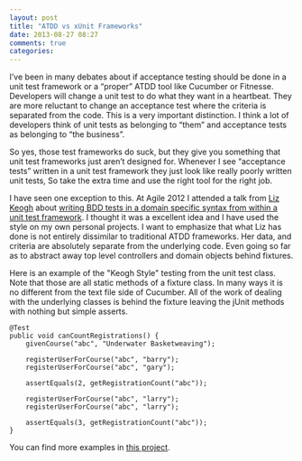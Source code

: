 ```yaml
---
layout: post
title: "ATDD vs xUnit Frameworks"
date: 2013-08-27 08:27
comments: true
categories: 
---
```


I’ve been in many debates about if acceptance testing should be done in a unit test framework or a “proper” ATDD tool like Cucumber or Fitnesse. Developers will change a unit test to do what they want in a heartbeat. They are more reluctant to change an acceptance test where the criteria is separated from the code. This is a very important distinction. I think a lot of developers think of unit tests as belonging to “them” and acceptance tests as belonging to “the business”.  

So yes, those test frameworks do suck, but they give you something that unit test frameworks just aren’t designed for. Whenever I see “acceptance tests” written in a unit test framework they just look like really poorly written unit tests, So take the extra time and use the right tool for the right job.

I have seen one exception to this. At Agile 2012 I attended a talk from <a href="https://twitter.com/lunivore">Liz Keogh</a> about <a href="http://agile2012.sched.org/event/e459c95d5ffa604772181091d142cb22">writing BDD tests in a domain specific syntax from within a unit test framework</a>. I thought it was a excellent idea and I have used the style on my own personal projects. I want to emphasize that what Liz has done is not entirely dissimilar to traditional ATDD frameworks. Her data, and criteria are absolutely separate from the underlying code. Even going so far as to abstract away top level controllers and domain objects behind fixtures. 

Here is an example of the "Keogh Style" testing from the unit test class. Note that those are all static methods of a fixture class. In many ways it is no different from the text file side of Cucumber. All of the work of dealing with the underlying classes is behind the fixture leaving the jUnit methods with nothing but simple asserts.

    @Test
    public void canCountRegistrations() {
        givenCourse("abc", "Underwater Basketweaving");

        registerUserForCourse("abc", "barry");
        registerUserForCourse("abc", "gary");

        assertEquals(2, getRegistrationCount("abc"));

        registerUserForCourse("abc", "larry");
        registerUserForCourse("abc", "larry");

        assertEquals(3, getRegistrationCount("abc"));
    }
    
You can find more examples in <a href="https://github.com/ryber/Halleck/blob/master/src/test/java/BDDTests/RegistrationTests.java">this project</a>.